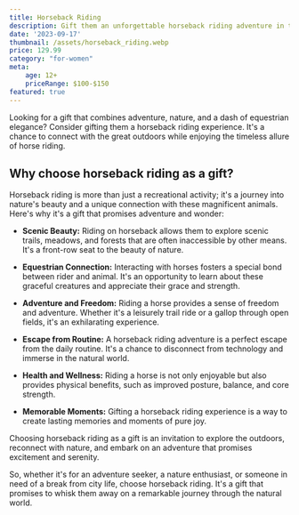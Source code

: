 ```yaml
---
title: Horseback Riding
description: Gift them an unforgettable horseback riding adventure in the great outdoors.
date: '2023-09-17'
thumbnail: /assets/horseback_riding.webp
price: 129.99
category: "for-women"
meta:
    age: 12+
    priceRange: $100-$150
featured: true
---
```

Looking for a gift that combines adventure, nature, and a dash of equestrian elegance? Consider gifting them a horseback riding experience. It's a chance to connect with the great outdoors while enjoying the timeless allure of horse riding.

## Why choose horseback riding as a gift?

Horseback riding is more than just a recreational activity; it's a journey into nature's beauty and a unique connection with these magnificent animals. Here's why it's a gift that promises adventure and wonder:

- **Scenic Beauty:** Riding on horseback allows them to explore scenic trails, meadows, and forests that are often inaccessible by other means. It's a front-row seat to the beauty of nature.

- **Equestrian Connection:** Interacting with horses fosters a special bond between rider and animal. It's an opportunity to learn about these graceful creatures and appreciate their grace and strength.

- **Adventure and Freedom:** Riding a horse provides a sense of freedom and adventure. Whether it's a leisurely trail ride or a gallop through open fields, it's an exhilarating experience.

- **Escape from Routine:** A horseback riding adventure is a perfect escape from the daily routine. It's a chance to disconnect from technology and immerse in the natural world.

- **Health and Wellness:** Riding a horse is not only enjoyable but also provides physical benefits, such as improved posture, balance, and core strength.

- **Memorable Moments:** Gifting a horseback riding experience is a way to create lasting memories and moments of pure joy.

Choosing horseback riding as a gift is an invitation to explore the outdoors, reconnect with nature, and embark on an adventure that promises excitement and serenity.

So, whether it's for an adventure seeker, a nature enthusiast, or someone in need of a break from city life, choose horseback riding. It's a gift that promises to whisk them away on a remarkable journey through the natural world.
